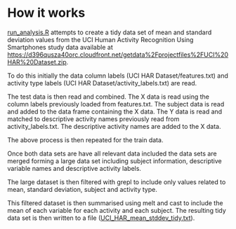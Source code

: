 How it works
======

[run_analysis.R](https://github.com/TomGiordano/getdata-proj1/blob/master/run_analysis.R) attempts to create a tidy data set of mean and standard deviation values from the
UCI Human Activity Recognition Using Smartphones study data available at 
<https://d396qusza40orc.cloudfront.net/getdata%2Fprojectfiles%2FUCI%20HAR%20Dataset.zip>.

To do this initially the data column labels (UCI HAR Dataset/features.txt) and activity type labels
(UCI HAR Dataset/activity_labels.txt) are read.

The test data is then read and combined. The X data is read using the column labels previously loaded 
from features.txt. The subject data is read and added to the data frame containing the X data. The Y 
data is read and matched to descriptive activity names previously read from activity_labels.txt. The
descriptive activity names are added to the X data.

The above process is then repeated for the train data.

Once both data sets are have all relevant data included the data sets are merged forming a large 
data set including subject information, descriptive variable names and descriptive activity labels.

The large dataset is then filtered with grepl to include only values related to mean, standard 
deviation, subject and activity type.

This filtered dataset is then summarised using melt and cast to include the mean of each variable for 
each activity and each subject. The resulting tidy data set is then written to a file 
([UCI_HAR_mean_stddev_tidy.txt](https://github.com/TomGiordano/getdata-proj1/blob/master/UCI_HAR_mean_stddev_tidy.txt)).
